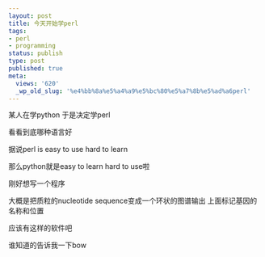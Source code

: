 ```yaml
---
layout: post
title: 今天开始学perl
tags:
- perl
- programming
status: publish
type: post
published: true
meta:
  views: '620'
  _wp_old_slug: '%e4%bb%8a%e5%a4%a9%e5%bc%80%e5%a7%8b%e5%ad%a6perl'
---
```

某人在学python 于是决定学perl

看看到底哪种语言好

据说perl is easy to use hard to learn

那么python就是easy to learn hard to use啦

刚好想写一个程序

大概是把质粒的nucleotide sequence变成一个环状的图谱输出 上面标记基因的名称和位置

应该有这样的软件吧

谁知道的告诉我一下bow
